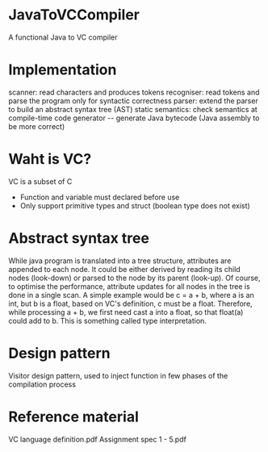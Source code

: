 # JavaToVCCompiler
A functional Java to VC compiler

# Implementation
scanner: read characters and produces tokens
recogniser: read tokens and parse the program only for syntactic correctness
parser: extend the parser to build an abstract syntax tree (AST)
static semantics: check semantics at compile-time
code generator -- generate Java bytecode (Java assembly to be more correct)

# Waht is VC?
VC is a subset of C
- Function and variable must declared before use
- Only support primitive types and struct (boolean type does not exist)

# Abstract syntax tree
While java program is translated into a tree structure, attributes are appended to each node. It could be either derived by reading its child nodes (look-down) or parsed to the node by its parent (look-up). Of course, to optimise the performance, attribute updates for all nodes in the tree is done in a single scan. A simple example would be c = a + b, where a is an int, but b is a float, based on VC's definition, c must be a float. Therefore, while processing a + b, we first need cast a into a float, so that float(a) could add to b. This is something called type interpretation.

# Design pattern
Visitor design pattern, used to inject function in few phases of the compilation process

# Reference material
VC language definition.pdf
Assignment spec 1 - 5.pdf

